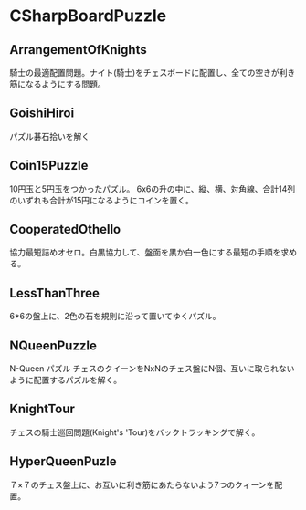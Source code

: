 # CSharpBoardPuzzle

## ArrangementOfKnights

騎士の最適配置問題。ナイト(騎士)をチェスボードに配置し、全ての空きが利き筋になるようにする問題。

## GoishiHiroi

パズル碁石拾いを解く


## Coin15Puzzle

10円玉と5円玉をつかったパズル。
6x6の升の中に、縦、横、対角線、合計14列のいずれも合計が15円になるようにコインを置く。


## CooperatedOthello

協力最短詰めオセロ。白黒協力して、盤面を黒か白一色にする最短の手順を求める。


## LessThanThree

6*6の盤上に、2色の石を規則に沿って置いてゆくパズル。


## NQueenPuzzle

N-Queen パズル
チェスのクイーンをNxNのチェス盤にN個、互いに取られないように配置するパズルを解く。

## KnightTour

チェスの騎士巡回問題(Knight's 'Tour)をバックトラッキングで解く。

## HyperQueenPuzle

７×７のチェス盤上に、お互いに利き筋にあたらないよう7つのクィーンを配置。